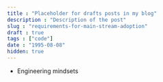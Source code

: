 ```yaml
---
title : "Placeholder for drafts posts in my blog"
description : "Description of the post"
slug : "requirements-for-main-stream-adoption"
draft : true
tags : ["code"]
date : "1995-08-08"
hidden: true
---
```


- Engineering mindsets